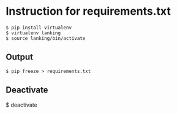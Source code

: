 # Instruction for requirements.txt
```
$ pip install virtualenv
$ virtualenv lanking
$ source lanking/bin/activate
```
## Output
```
$ pip freeze > requirements.txt
```
## Deactivate
$ deactivate